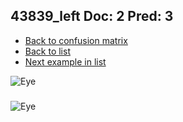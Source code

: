## 43839_left Doc: 2 Pred: 3
- [Back to confusion matrix](https://github.com/juliandewit/kaggle_retinopathy/blob/master/matrix.md)
- [Back to list](https://github.com/juliandewit/kaggle_retinopathy/blob/master/lists/23/list.md)
- [Next example in list](https://github.com/juliandewit/kaggle_retinopathy/blob/master/lists/23/43/43903_left.md)

![Eye](https://retinopaty.blob.core.windows.net/size1024/43839_left_2.jpeg)

### 

![Eye]()
